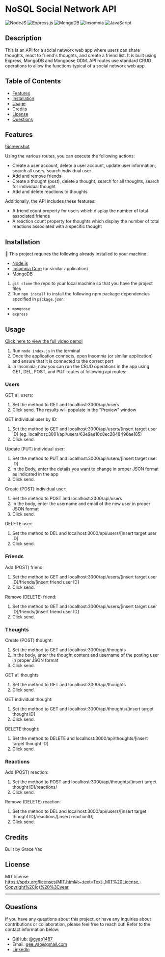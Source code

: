 # NoSQL Social Network API 
![NodeJS](https://img.shields.io/badge/Node.js-43853D?style=for-the-badge&logo=node.js&logoColor=white)
![Express.js](	https://img.shields.io/badge/Express.js-404D59?style=for-the-badge)
![MongoDB](https://img.shields.io/badge/MongoDB-4EA94B?style=for-the-badge&logo=mongodb&logoColor=white)
![Insomnia](https://img.shields.io/badge/Insomnia-black?style=for-the-badge&logo=insomnia&logoColor=5849BE)
![JavaScript](https://img.shields.io/badge/JavaScript-F7DF1E?style=for-the-badge&logo=javascript&logoColor=black)

## Description
This is an API for a social network web app where users can share thoughts, react to friend's thoughts, and create a friend list. It is built using Express, MongoDB and Mongoose ODM. API routes use standard CRUD operations to allow the functions typical of a social network web app.


## Table of Contents 
  - [Features](#features)
  - [Installation](#installation)
  - [Usage](#usage)
  - [Credits](#credits)
  - [License](#license)
  - [Questions](#questions)
  
## Features

[!Screenshot](/assets/screenshot.PNG)

Using the various routes, you can execute the following actions: 
* Create a user account, delete a user account, update user information, search all users, search individual user
* Add and remove friends
* Create a thought (post), delete a thought, search for all thoughts, search for individual thought
* Add and delete reactions to thoughts

Additionally, the API includes these features:
* A friend count property for users which display the number of total associated friends
* A reaction count property for thoughts which display the number of total reactions associated with a specific thought 

## Installation
💾 This project requires the following already installed to your machine:
* [Node.js](https://nodejs.org/en/)
* [Insomnia Core](https://insomnia.rest/download) (or similar application)
* [MongoDB](https://www.mongodb.com/docs/manual/administration/install-community/)

1. `git clone` the repo to your local machine so that you have the project files
2. Run `npm install` to install the following npm package dependencies specified in `package.json`:
* `mongoose`
* `express`

## Usage
[Click here to view the full video demo!](https://watch.screencastify.com/v/m8rRj33rKLEYhFpUTpUP)
1. Run `node index.js` in the terminal
2. Once the application connects, open Insomnia (or similar application) and ensure that it is connected to the correct port
3. In Insomnia, now you can run the CRUD operations in the app using GET, DEL, POST, and PUT routes at following api routes:

### Users
GET all users:
1. Set the method to GET and localhost:3000/api/users
2. Click send. The results will populate in the "Preview" window

GET individual user by ID:
1. Set the method to GET and localhost:3000/api/users/[insert target user ID] (eg. localhost:3001/api/users/63e9ae10c8ec2848496ae185)
2. Click send. 

Update (PUT) individual user:
1. Set the method to PUT and localhost:3000/api/users/[insert target user ID]
2. In the Body, enter the details you want to change in proper JSON format as indicated in the app
3. Click send.

Create (POST) individual user:
1. Set the method to POST and localhost:3000/api/users
2. In the body, enter the username and email of the new user in proper JSON format
3. Click send.

DELETE user:
1. Set the method to DEL and localhost:3000/api/users/[insert target user ID]
2. Click send.

### Friends
Add (POST) friend:
1. Set the method to GET and localhost:3000/api/users/[insert target user ID]/friends/[insert friend user ID]
2. Click send. 

Remove (DELETE) friend:
1. Set the method to GET and localhost:3000/api/users/[insert target user ID]/friends/[insert friend user ID]
2. Click send. 

### Thoughts
Create (POST) thought:
1. Set the method to GET and localhost:3000/api/thoughts
2. In the body, enter the thought content and username of the posting user in proper JSON format
3. Click send. 

GET all thoughts 
1. Set the method to GET and localhost:3000/api/thoughts
2. Click send. 

GET individual thought:
1. Set the method to GET and localhost:3000/api/thoughts/[insert target thought ID]
2. Click send. 

DELETE thought:
1. Set the method to DELETE and localhost:3000/api/thoughts/[insert target thought ID]
2. Click send. 

### Reactions
Add (POST) reaction:
1. Set the method to POST and localhost:3000/api/thoughts/[insert target thought ID]/reactions/
2. Click send. 

Remove (DELETE) reaction:
1. Set the method to DEL and localhost:3000/api/users/[insert target thought ID]/reactions/[insert reactionID]
2. Click send. 

## Credits

Built by Grace Yao

## License

MIT license
https://spdx.org/licenses/MIT.html#:~:text=Text-,MIT%20License,-Copyright%20(c)%20%3Cyear

---
## Questions

If you have any questions about this project, or have any inquiries about contributions or collaboration, please feel free to reach out! Refer to the contact information below:

* GitHub: [@gyao1487](https://github.com/gyao1487)
* Email: gee.yao@gmail.com
* [LinkedIn](https://www.linkedin.com/in/grace-yao-51304b139/) 






